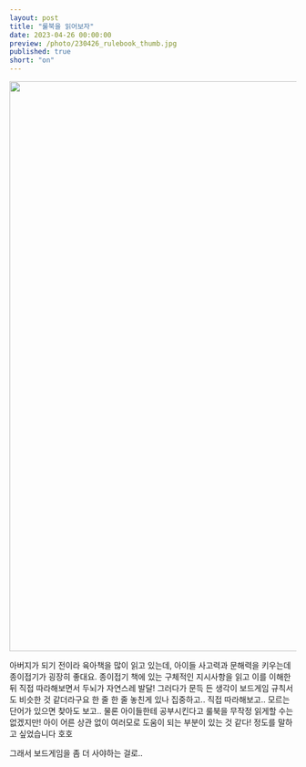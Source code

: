 ```yaml
---
layout: post
title: "룰북을 읽어보자"
date: 2023-04-26 00:00:00
preview: /photo/230426_rulebook_thumb.jpg
published: true
short: "on"
---
```


<img src="/photo/230426_rulebook.jpg" width="1000">


아버지가 되기 전이라 육아책을 많이 읽고 있는데, 아이들 사고력과 문해력을 키우는데 종이접기가 굉장히 좋대요.
종이접기 책에 있는 구체적인 지시사항을 읽고 이를 이해한 뒤 직접 따라해보면서 두뇌가 자연스레 발달!
그러다가 문득 든 생각이 보드게임 규칙서도 비슷한 것 같더라구요
한 줄 한 줄 놓친게 있나 집중하고.. 직접 따라해보고.. 모르는 단어가 있으면 찾아도 보고..
물론 아이들한테 공부시킨다고 룰북을 무작정 읽게할 수는 없겠지만! 아이 어른 상관 없이 여러모로 도움이 되는 부분이 있는 것 같다! 정도를 말하고 싶었습니다 호호

그래서 보드게임을 좀 더 사야하는 걸로..
 